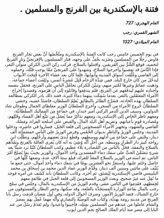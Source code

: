 <h1 dir="rtl">فتنة بالإسكندرية بين الفرنج والمسلمين .</h1>

<h5 dir="rtl">العام الهجري:  727

الشهر القمري: رجب

العام الميلادي: 1327</h5>

<p dir="rtl">في يومِ الخميس خامِس رجب كانت الفتنةُ بالإسكندرية وملَخَّصُها أنَّ بعض تجار الفرنج فاوض رجلًا من المسلمينَ وضَرَبه بخُفٍّ على وجهه، فثار المسلمون بالإفرنجيِّ وثار الفرنجُ لتحميه، فوقع الشَّرُّ بين الفريقين، واقتتلوا بالسلاحِ، فركب ركن الدين الكركي متولِّي الثغر، فإذا النَّاسُ قد تعصبوا وأخرجوا السلاحَ، وشهدوا على الفرنجيِّ ممَّا يوجب قَتْلَه، وحملوه إلى القاضي وغُلِّقَت أسواق المدينة وأبوابها، فلما كان بعد عشاء الآخرة فُتِحَت الأبواب ليدخُلَ من كان خارِجَ البلد، فمِن شِدَّة الزحام قُتِلَ عَشرةُ أنفس، وتَلِفَت أعضاء جماعة، وذهبت عمائمُ وغيرها لكثير منهم، وتبيَّنَ للكركي تحامُلُ الناس على الفرنج، فحمَلَ بنفسه وأجنادِه عليهم ليدفَعَهم عن الفرنج، فلم يندفِعوا وقاتلوه إلى أن هَزَموه، وقصدوا إخراج الأمراء المعتَقَلين بالثغر، بعدما سُفِكَت بينهما دماءٌ كثيرة، فعند ذلك بادر الكركي بمطالعة السلطانِ بهذه الحادثة، فسَرَّح الطائر بالبطائِقِ يُعلِمُ السلطان، فاشتَدَّ غضبه، وخشي السلطانُ خُروجَ الأمراءِ مِن السجن، وأخرج السلطانُ الوزير مغلطاي الجمال وطوغان شاد الدواوين، وسيف الدين ألدمر الركني أمير جندار، في جماعةٍ مِن المماليك السلطانيَّة، ومعهم ناظر الخاص إلى الإسكندرية، ومعهم تذاكِرُ مما يُعمَلُ مِن تتَبُّع أهل الفساد وقَتْلِهم، ومُصادرة قَومٍ بأعيانهم، وتغريمِ أهل البلد المالَ، والقبض على أسلحة الغزاة، ومَسْك القاضي والشهود، وتجهيز الأمراء المسجونين إلى قلعة الجَبَل، فساروا في عاشِرِه، ودخلوا المدينة، وجلس الوزيرُ والناظر بديوان الخُمُس وفرض الوزيرُ على الناس خمسَمائة ألف دينار، وقَبَض على جماعةٍ مِن أذلهم ووسطِهم، وقطع أيديَ بَعضِهم وأرجُلَهم، وتطَلَّب ابن رواحة كبيرَ دار الطراز ووسطه، من أجلِ أنَّه وُشِيَ به أنه كان يُغري العامَّةَ بالفرنج ويَمُدُّهم بالسلاح والنفقة، فحَلَّ بالناس من المُصادرة بلاء عظيم، وكتب السلطانُ كتُبًا ترد شيئًا بعد شيءٍ تتضَمَّنُ الحثَّ على سفك دماء المفسدين وأخذ الأموال، والوزير يجيبُ بما يُصلِحُ أمْرَ الناس، ثم استدعى الوزير بالسلاح المعَدِّ للغزاة، فبلغ ستةَ آلاف عدة، وضعها كُلَّها في حاصل وخَتَم عليها، واستمَرَّ نحو العشرين يومًا في سَفكِ دماء وأخذِ أموال، حتى جمع ما يُنَيِّف على مائتين وستين ألف دينار، وقُدِّمَ الوزير عماد الدين محمد بن إسحاق بن محمد البلبيسي قاضي الإسكندرية لِيُشنَق، ثم أخره، وكاتب السلطانَ بأنه كَشَف عن أمرِه فوجد ما نُقِلَ عنه غيرُ صحيح، وبعث الوزير المسجونينَ إلى قلعة الجبل في طائفةٍ معهم لحِفظِهم، فقَدِموا في الثامن عشر، وقدم الوزيرُ من الإسكندرية بالمال، وجلس في سلخ رجب بالمال بقاعةِ الوزارة المستجَدَّة بالقلعة، وقد سكنها، وحفر النظار والمستوفون من خارج الشباك، فنفذ الوزيرُ الأمور، وصرفَ أحوال الدولة، وفي أول شعبان قَدِمَت رسل بابا الفرنج من مدينةِ رومة بهديَّة، وكتاب فيه الوصيَّةُ بالنصارى وأنَّه مهما عُمِلَ بهم بمصرَ والشام عاملوا مَن عندهم من المسلمين بمِثلِه، فأجيبوا وأُعيدوا، ولم تَقدَمْ رسُلٌ من عند البابا إلى مصر منذ أيام الملك الصالحِ نجمِ الدين أيوب.</p></br>
